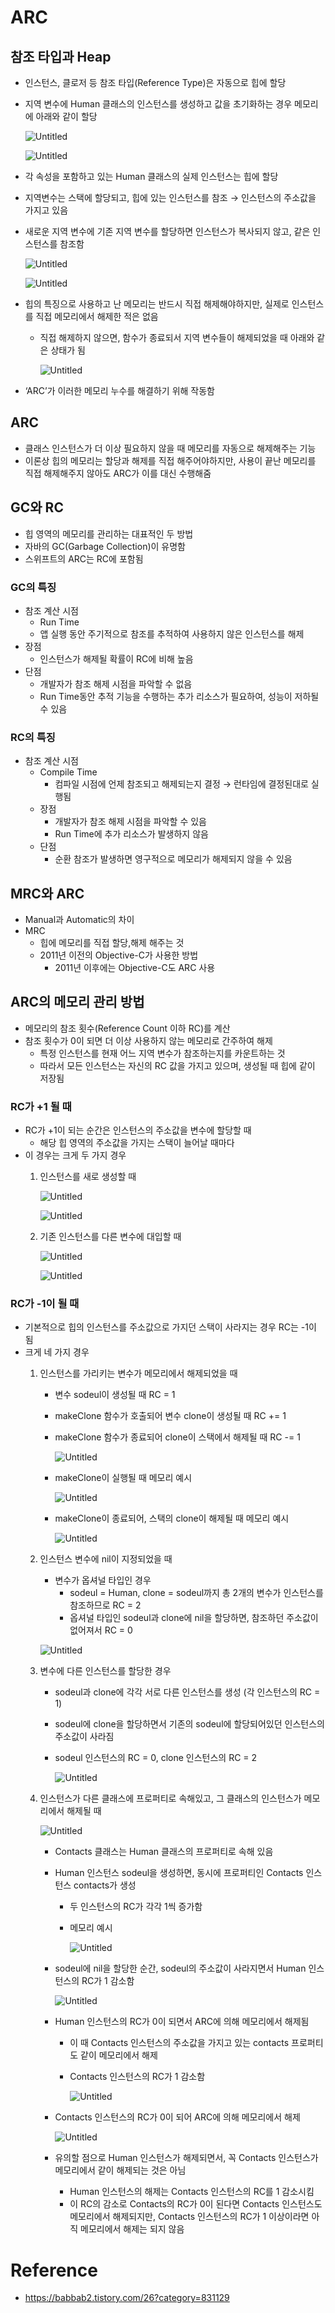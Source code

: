 # ARC 

## 참조 타입과 Heap

- 인스턴스, 클로저 등 참조 타입(Reference Type)은 자동으로 힙에 할당
- 지역 변수에 Human 클래스의 인스턴스를 생성하고 값을 초기화하는 경우 메모리에 아래와 같이 할당
    
    ![Untitled](https://s3-us-west-2.amazonaws.com/secure.notion-static.com/a668a448-fced-4edf-b5cc-e79bfe874dfc/Untitled.png)
    
    ![Untitled](https://s3-us-west-2.amazonaws.com/secure.notion-static.com/c5d3c6c7-07b4-4920-9f37-c38ef842bfea/Untitled.png)
    
- 각 속성을 포함하고 있는 Human 클래스의 실제 인스턴스는 힙에 할당
- 지역변수는 스택에 할당되고, 힙에 있는 인스턴스를 참조 → 인스턴스의 주소값을 가지고 있음
- 새로운 지역 변수에 기존 지역 변수를 할당하면 인스턴스가 복사되지 않고, 같은 인스턴스를 참조함
    
    ![Untitled](https://s3-us-west-2.amazonaws.com/secure.notion-static.com/01dfdc00-a1c1-40f3-b5a9-623b5be576c6/Untitled.png)
    
    ![Untitled](https://s3-us-west-2.amazonaws.com/secure.notion-static.com/7a23f581-68de-410b-ab89-12fae7ff041c/Untitled.png)
    
- 힙의 특징으로 사용하고 난 메모리는 반드시 직접 해제해야하지만, 실제로 인스턴스를 직접 메모리에서 해제한 적은 없음
    - 직접 해제하지 않으면, 함수가 종료되서 지역 변수들이 해제되었을 때 아래와 같은 상태가 됨
        
        ![Untitled](https://s3-us-west-2.amazonaws.com/secure.notion-static.com/057ae4cf-5a13-4a42-b858-3bfeb04e0f87/Untitled.png)
        
- ‘ARC’가 이러한 메모리 누수를 해결하기 위해 작동함

## ARC

- 클래스 인스턴스가 더 이상 필요하지 않을 때 메모리를 자동으로 해제해주는 기능
- 이론상 힙의 메모리는 할당과 해제를 직접 해주어야하지만, 사용이 끝난 메모리를 직접 해제해주지 않아도 ARC가 이를 대신 수행해줌

## GC와 RC

- 힙 영역의 메모리를 관리하는 대표적인 두 방법
- 자바의 GC(Garbage Collection)이 유명함
- 스위프트의 ARC는 RC에 포함됨

### GC의 특징
  - 참조 계산 시점
      - Run Time
      - 앱 실행 동안 주기적으로 참조를 추적하여 사용하지 않은 인스턴스를 해제
  - 장점
      - 인스턴스가 해제될 확률이 RC에 비해 높음
  - 단점
      - 개발자가 참조 해제 시점을 파악할 수 없음
      - Run Time동안 추적 기능을 수행하는 추가 리소스가 필요하여, 성능이 저하될 수 있음

### RC의 특징
  - 참조 계산 시점
      - Compile Time
          - 컴파일 시점에 언제 참조되고 해제되는지 결정 → 런타임에 결정된대로 실행됨
      - 장점
          - 개발자가 참조 해제 시점을 파악할 수 있음
          - Run Time에 추가 리소스가 발생하지 않음
      - 단점
          - 순환 참조가 발생하면 영구적으로 메모리가 해제되지 않을 수 있음

## MRC와 ARC

- Manual과 Automatic의 차이
- MRC
    - 힙에 메모리를 직접 할당,해제 해주는 것
    - 2011년 이전의 Objective-C가 사용한 방법
        - 2011년 이후에는 Objective-C도 ARC 사용

## ARC의 메모리 관리 방법

- 메모리의 참조 횟수(Reference Count 이하 RC)를 계산
- 참조 횟수가 0이 되면 더 이상 사용하지 않는 메모리로 간주하여 해제
    - 특정 인스턴스를 현재 어느 지역 변수가 참조하는지를 카운트하는 것
    - 따라서 모든 인스턴스는 자신의 RC 값을 가지고 있으며, 생성될 때 힙에 같이 저장됨

### RC가 +1 될 때

- RC가 +1이 되는 순간은 인스턴스의 주소값을 변수에 할당할 때
    - 해당 힙 영역의 주소값을 가지는 스택이 늘어날 때마다
- 이 경우는 크게 두 가지 경우
    1. 인스턴스를 새로 생성할 때
        
        ![Untitled](https://s3-us-west-2.amazonaws.com/secure.notion-static.com/5201eddd-37dc-4503-8f88-f4f99bcfb67e/Untitled.png)
        
        ![Untitled](https://s3-us-west-2.amazonaws.com/secure.notion-static.com/dff29895-8b68-41ca-b689-c957d3c7f384/Untitled.png)
        
    2. 기존 인스턴스를 다른 변수에 대입할 때
        
        ![Untitled](https://s3-us-west-2.amazonaws.com/secure.notion-static.com/f18da0b5-45ca-45c8-9a32-cbea52f81041/Untitled.png)
        
        ![Untitled](https://s3-us-west-2.amazonaws.com/secure.notion-static.com/a0d1d0fd-cb78-4699-95c0-5707e6438c97/Untitled.png)
        

### RC가 -1이 될 때

- 기본적으로 힙의 인스턴스를 주소값으로 가지던 스택이 사라지는 경우 RC는 -1이 됨
- 크게 네 가지 경우
    1. 인스턴스를 가리키는 변수가 메모리에서 해제되었을 때
        - 변수 sodeul이 생성될 때 RC = 1
        - makeClone 함수가 호출되어 변수 clone이 생성될 때 RC += 1
        - makeClone 함수가 종료되어 clone이 스택에서 해제될 때 RC -= 1
            
            ![Untitled](https://s3-us-west-2.amazonaws.com/secure.notion-static.com/c652a459-e38e-4296-adb4-6e23f34e7e35/Untitled.png)
            
        - makeClone이 실행될 때 메모리 예시
            
            ![Untitled](https://s3-us-west-2.amazonaws.com/secure.notion-static.com/5beb3901-34a2-4eca-9253-e17785e4a0dd/Untitled.png)
            
        - makeClone이 종료되어, 스택의 clone이 해제될 때 메모리 예시
            
            ![Untitled](https://s3-us-west-2.amazonaws.com/secure.notion-static.com/45527b15-c528-4eea-9f01-25a5813fc531/Untitled.png)
            
    2. 인스턴스 변수에 nil이 지정되었을 때
        - 변수가 옵셔널 타입인 경우
            - sodeul = Human, clone = sodeul까지 총 2개의 변수가 인스턴스를 참조하므로 RC = 2
            - 옵셔널 타입인 sodeul과 clone에 nil을 할당하면, 참조하던 주소값이 없어져서 RC = 0
        
        ![Untitled](https://s3-us-west-2.amazonaws.com/secure.notion-static.com/f68aa8f4-d1c4-48ed-81b6-837ab9d08c55/Untitled.png)
        
    3. 변수에 다른 인스턴스를 할당한 경우
        - sodeul과 clone에 각각 서로 다른 인스턴스를 생성 (각 인스턴스의 RC = 1)
        - sodeul에 clone을 할당하면서 기존의 sodeul에 할당되어있던 인스턴스의 주소값이 사라짐
        - sodeul 인스턴스의 RC = 0, clone 인스턴스의 RC = 2
            
            ![Untitled](https://s3-us-west-2.amazonaws.com/secure.notion-static.com/07f01482-de6d-48c2-8069-879b85a488e0/Untitled.png)
            
    4. 인스턴스가 다른 클래스에 프로퍼티로 속해있고, 그 클래스의 인스턴스가 메모리에서 해제될 때
        
        ![Untitled](https://s3-us-west-2.amazonaws.com/secure.notion-static.com/dabe23c2-daf2-47ea-abd9-4b3422c5d8ef/Untitled.png)
        
        - Contacts 클래스는 Human 클래스의 프로퍼티로 속해 있음
        - Human 인스턴스 sodeul을 생성하면, 동시에 프로퍼티인 Contacts 인스턴스 contacts가 생성
            - 두 인스턴스의 RC가 각각 1씩 증가함
            - 메모리 예시
                
                ![Untitled](https://s3-us-west-2.amazonaws.com/secure.notion-static.com/36be3297-a1b2-4261-8e58-01f6fe3bf03b/Untitled.png)
                
        - sodeul에 nil을 할당한 순간, sodeul의 주소값이 사라지면서 Human 인스턴스의 RC가 1 감소함
            
            ![Untitled](https://s3-us-west-2.amazonaws.com/secure.notion-static.com/f66aadd8-a7e0-4a47-a47a-d7f33af5493e/Untitled.png)
            
        - Human 인스턴스의 RC가 0이 되면서 ARC에 의해 메모리에서 해제됨
            - 이 때 Contacts 인스턴스의 주소값을 가지고 있는 contacts 프로퍼티도 같이 메모리에서 해제
            - Contacts 인스턴스의 RC가 1 감소함
                
                ![Untitled](https://s3-us-west-2.amazonaws.com/secure.notion-static.com/fe8e160c-5496-4b20-9f17-5fdb54fb77fc/Untitled.png)
                
        - Contacts 인스턴스의 RC가 0이 되어 ARC에 의해 메모리에서 해제
            
            ![Untitled](https://s3-us-west-2.amazonaws.com/secure.notion-static.com/40fc29e9-4677-4695-b5a2-3c1ba6d04ad8/Untitled.png)
            
        - 유의할 점으로 Human 인스턴스가 해제되면서, 꼭 Contacts 인스턴스가 메모리에서 같이 해제되는 것은 아님
            - Human 인스턴스의 해제는 Contacts 인스턴스의 RC를 1 감소시킴
            - 이 RC의 감소로 Contacts의 RC가 0이 된다면 Contacts 인스턴스도 메모리에서 해제되지만, Contacts 인스턴스의 RC가 1 이상이라면 아직 메모리에서 해제는 되지 않음


# Reference

- https://babbab2.tistory.com/26?category=831129
